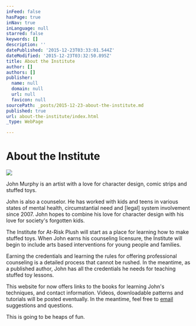 ```yaml
---
inFeed: false
hasPage: true
inNav: true
inLanguage: null
starred: false
keywords: []
description: ''
datePublished: '2015-12-23T03:33:01.544Z'
dateModified: '2015-12-23T03:32:50.895Z'
title: About the Institute
author: []
authors: []
publisher:
  name: null
  domain: null
  url: null
  favicon: null
sourcePath: _posts/2015-12-23-about-the-institute.md
published: true
url: about-the-institute/index.html
_type: WebPage

---
```

# About the Institute
![](https://the-grid-user-content.s3-us-west-2.amazonaws.com/e5d67bae-8dff-4e36-aff8-b3daced5408b.JPG)

John Murphy is an artist with a love for character design, comic strips and stuffed toys. 

John is also a counselor. He has worked with kids and teens in various states of mental health, circumstantial need and \[legal\] system involvement since 2007\. John hopes to combine his love for character design with his love for society's forgotten kids. 

The Institute for At-Risk Plush will start as a place for learning how to make stuffed toys. When John earns his counseling licensure, the Institute will begin to include arts based interventions for young people and families. 

Earning the credentials and learning the rules for offering professional counseling is a detailed process that cannot be rushed. In the meantime, as a published author, John has all the credentials he needs for teaching stuffed toy lessons. 

This website for now offers links to the books for learning John's techniques, and contact information. Videos, downloadable patterns and tutorials will be posted eventually. In the meantime, feel free to [email][0] suggestions and questions. 

This is going to be heaps of fun. 

[0]: johnmurphy.institute@gmail.com